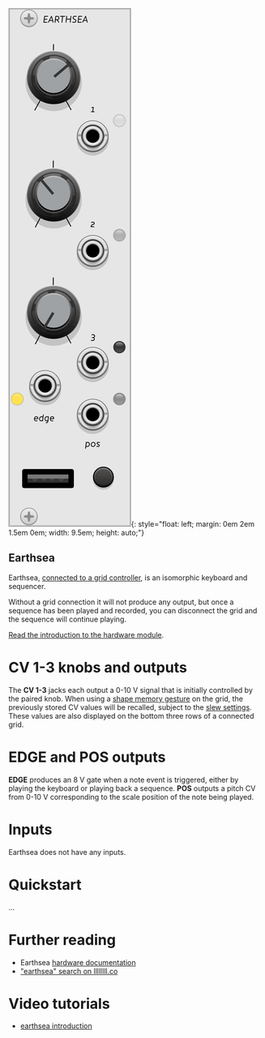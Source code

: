![earthsea module screenshot](../images/earthsea.png){: style="float: left; margin: 0em 2em 1.5em 0em; width: 9.5em; height: auto;"}

## Earthsea

Earthsea, [connected to a grid controller](../../general/connections), is an isomorphic keyboard and sequencer. 

Without a grid connection it will not produce any output, but once a sequence has been played and recorded, you can disconnect the grid and the sequence will continue playing.

[Read the introduction to the hardware module](http://monome.org/docs/earthsea/#introduction).

# CV 1-3 knobs and outputs

The **CV 1-3** jacks each output a 0-10 V signal that is initially controlled by the paired knob. When using a [shape memory gesture](https://monome.org/docs/earthsea/#shape-memories) on the grid, the previously stored CV values will be recalled, subject to the [slew settings](https://monome.org/docs/earthsea/#shape-memories). These values are also displayed on the bottom three rows of a connected grid.

# EDGE and POS outputs

**EDGE** produces an 8 V gate when a note event is triggered, either by playing the keyboard or playing back a sequence.
**POS** outputs a pitch CV from 0-10 V corresponding to the scale position of the note being played.

# Inputs

Earthsea does not have any inputs.

# Quickstart

...

# Further reading

* Earthsea [hardware documentation](http://monome.org/docs/earthsea/)
* ["earthsea" search on llllllll.co](https://llllllll.co/search?q=earthsea)

# Video tutorials

* [earthsea introduction](https://vimeo.com/113231441)
